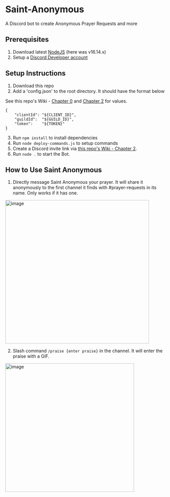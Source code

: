 # Saint-Anonymous

A Discord bot to create Anonymous Prayer Requests and more

## Prerequisites

1. Download latest [NodeJS](https://nodejs.org/en/) (here was v16.14.x)
2. Setup a [Discord Developer account](https://discord.com/login?redirect_to=%2Fdevelopers%2Fapplications)

## Setup Instructions

1. Download this repo
2. Add a 'config.json' to the root directory. It should have the format below

See this repo's Wiki - [Chapter 0](https://github.com/JoshuaTheEngineer/joshua-creates-a-discord-bot/wiki/How-to-Create-a-Discord-Bot#ch-0-initialize-discord-app) and [Chapter 2](https://github.com/JoshuaTheEngineer/joshua-creates-a-discord-bot/wiki/How-to-Create-a-Discord-Bot#ch-2-setup-your-discord-bot-app-for-the-server) for values.

```
{
	"clientId":	"${CLIENT_ID}",
	"guildId":	"${GUILD_ID}",
	"token":	"${TOKEN}"
}
```

3. Run `npm install` to install dependencies
4. Run `node deploy-commands.js` to setup commands
5. Create a Discord invite link via [this repo's Wiki - Chapter 2](https://github.com/JoshuaTheEngineer/joshua-creates-a-discord-bot/wiki/How-to-Create-a-Discord-Bot#ch-2-setup-your-discord-bot-app-for-the-server).
6. Run `node .` to start the Bot.

## How to Use Saint Anonymous

1. Directly message Saint Anonymous your prayer. It will share it anonymously to the first channel it finds with #prayer-requests in its name. Only works if it has one.

<img width="450" alt="image" src="https://user-images.githubusercontent.com/13317525/168947090-5a8f635c-cde5-4983-986c-efbeef7795aa.png">

2. Slash command `/praise {enter praise}` in the channel. It will enter the praise with a GIF.

<img width="403" alt="image" src="https://user-images.githubusercontent.com/13317525/168947395-91975fc0-ca0b-4818-a2aa-aa5cda84217f.png">
